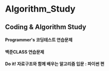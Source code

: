 # Algorithm_Study
## Coding & Algorithm Study
#### Programmer's 코딩테스트 연습문제
#### 백준CLASS 연습문제
#### Do it! 자료구조와 함께 배우는 알고리즘 입문 : 파이썬 편
